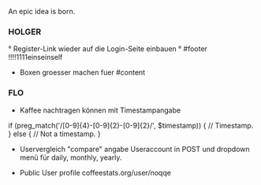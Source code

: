 An epic idea is born.



### HOLGER ###################################

° Register-Link wieder auf die Login-Seite einbauen
° #footer !!!!1111einseinself
* Boxen groesser machen fuer #content

### FLO ######################################

* Kaffee nachtragen können mit Timestampangabe

if (preg_match('/[0-9]{4}-[0-9]{2}-[0-9]{2}/', $timestamp)) 
{
      // Timestamp.
} 
else 
{
      // Not a timestamp.
}

* Uservergleich "compare" angabe Useraccount in POST und dropdown menü 
für daily, monthly, yearly. 

* Public User profile coffeestats.org/user/noqqe
